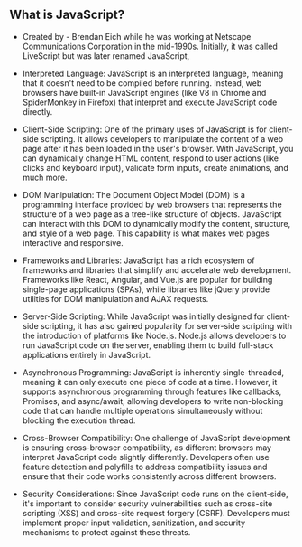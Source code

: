 ## What is JavaScript?

- Created by - Brendan Eich while he was working at Netscape Communications Corporation in the mid-1990s. Initially, it was called LiveScript but was later renamed JavaScript,

- Interpreted Language: JavaScript is an interpreted language, meaning that it doesn't need to be compiled before running. Instead, web browsers have built-in JavaScript engines (like V8 in Chrome and SpiderMonkey in Firefox) that interpret and execute JavaScript code directly.

- Client-Side Scripting: One of the primary uses of JavaScript is for client-side scripting. It allows developers to manipulate the content of a web page after it has been loaded in the user's browser. With JavaScript, you can dynamically change HTML content, respond to user actions (like clicks and keyboard input), validate form inputs, create animations, and much more.

- DOM Manipulation: The Document Object Model (DOM) is a programming interface provided by web browsers that represents the structure of a web page as a tree-like structure of objects. JavaScript can interact with this DOM to dynamically modify the content, structure, and style of a web page. This capability is what makes web pages interactive and responsive.

- Frameworks and Libraries: JavaScript has a rich ecosystem of frameworks and libraries that simplify and accelerate web development. Frameworks like React, Angular, and Vue.js are popular for building single-page applications (SPAs), while libraries like jQuery provide utilities for DOM manipulation and AJAX requests.

- Server-Side Scripting: While JavaScript was initially designed for client-side scripting, it has also gained popularity for server-side scripting with the introduction of platforms like Node.js. Node.js allows developers to run JavaScript code on the server, enabling them to build full-stack applications entirely in JavaScript.

- Asynchronous Programming: JavaScript is inherently single-threaded, meaning it can only execute one piece of code at a time. However, it supports asynchronous programming through features like callbacks, Promises, and async/await, allowing developers to write non-blocking code that can handle multiple operations simultaneously without blocking the execution thread.

- Cross-Browser Compatibility: One challenge of JavaScript development is ensuring cross-browser compatibility, as different browsers may interpret JavaScript code slightly differently. Developers often use feature detection and polyfills to address compatibility issues and ensure that their code works consistently across different browsers.

- Security Considerations: Since JavaScript code runs on the client-side, it's important to consider security vulnerabilities such as cross-site scripting (XSS) and cross-site request forgery (CSRF). Developers must implement proper input validation, sanitization, and security mechanisms to protect against these threats.
